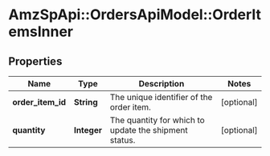 # AmzSpApi::OrdersApiModel::OrderItemsInner

## Properties
Name | Type | Description | Notes
------------ | ------------- | ------------- | -------------
**order_item_id** | **String** | The unique identifier of the order item. | [optional] 
**quantity** | **Integer** | The quantity for which to update the shipment status. | [optional] 

